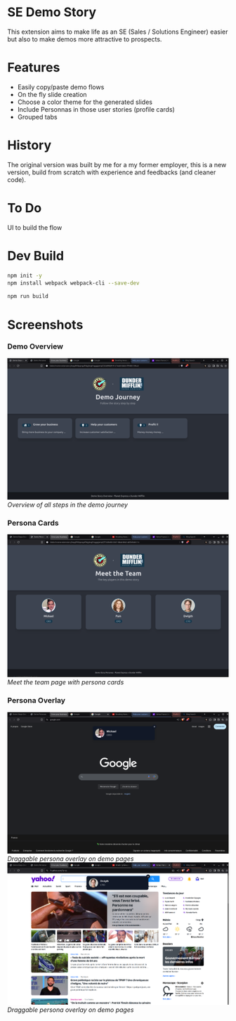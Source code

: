 # SE Demo Story

This extension aims to make life as an SE (Sales / Solutions Engineer) easier but also to make demos more attractive to prospects.

# Features
- Easily copy/paste demo flows
- On the fly slide creation
- Choose a color theme for the generated slides
- Include Personnas in those user stories (profile cards)
- Grouped tabs

# History
The original version was built by me for a my former employer, this is a new version, build from scratch with experience and feedbacks (and cleaner code).

# To Do
UI to build the flow

# Dev Build
```bash
npm init -y
npm install webpack webpack-cli --save-dev
```

```bash
npm run build
```

# Screenshots

### Demo Overview
![Demo Overview](screenshots/1-journey.png)
*Overview of all steps in the demo journey*

### Persona Cards
![Persona Cards](screenshots/2-team.png)
*Meet the team page with persona cards*

### Persona Overlay
![Persona Overlay](screenshots/3-overlay1.png)
*Draggable persona overlay on demo pages*
![Persona Overlay 2](screenshots/4-overlay2.png)
*Draggable persona overlay on demo pages*